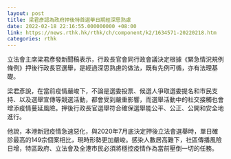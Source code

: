 ```yaml
---
layout: post
title: 梁君彥認為政府押後特首選舉日期經深思熟慮
date: 2022-02-18 22:16:55.000000000 +08:00
link: https://news.rthk.hk/rthk/ch/component/k2/1634571-20220218.htm
categories: rthk
---
```


立法會主席梁君彥發新聞稿表示，行政長官會同行政會議決定根據《緊急情況規例條例》押後行政長官選舉，是經過深思熟慮的做法，既有先例可循，亦有法理基礎。

梁君彥說，在當前疫情嚴峻下，不論是選委投票、候選人爭取選委提名和市民支持、以及選舉宣傳等競選活動，都會受到嚴重影響，而選舉活動中的社交接觸也會增添疫情蔓延風險。押後行政長官選舉符合確保選舉能公平、公正、公開和安全地進行。

他說，本港新冠疫情急速惡化，與2020年7月底決定押後立法會選舉時，單日確診最高的149宗個案相比，現時形勢更加嚴峻。感染人數居高難下，社區傳播風險日增，特區政府、立法會及全港市民必須將穩控疫情作為當前壓倒一切的任務。
